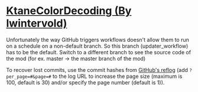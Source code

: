 # [KtaneColorDecoding (By lwintervold)](https://github.com/lwintervold/KtaneColorDecoding)

Unfortunately the way GitHub triggers workflows doesn't allow them to run on a schedule on a non-default branch. So this branch (updater_workflow) has to be the default. Switch to a different branch to see the source code of the mod (for ex. master -> the master branch of the mod)

To recover lost commits, use the commit hashes from [GitHub's reflog](https://api.github.com/repos/KtaneModules/KtaneColorDecoding-lwintervold/events) (add `?per_page=#&page=#` to the log URL to increase the page size (maximum is 100, default is 30) and/or specify the page number (default is 1)).
